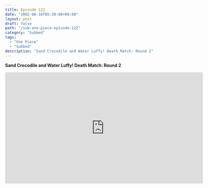 ```yaml
---
title: Episode 122
date: "2002-08-18T05:30:00+00:00"
layout: post
draft: false
path: "/sub-one-piece-episode-122"
category: "Subbed"
tags:
  - "One Piece"
  - "Subbed"
description: "Sand Crocodile and Water Luffy! Death Match: Round 2"
---
```


**Sand Crocodile and Water Luffy! Death Match: Round 2**

<iframe width="640" height="360" src="https://www.rapidvideo.com/e/FXORO5M1MA" frameborder="0" marginwidth=0 marginheight=0 scrolling=no allowfullscreen></iframe>

